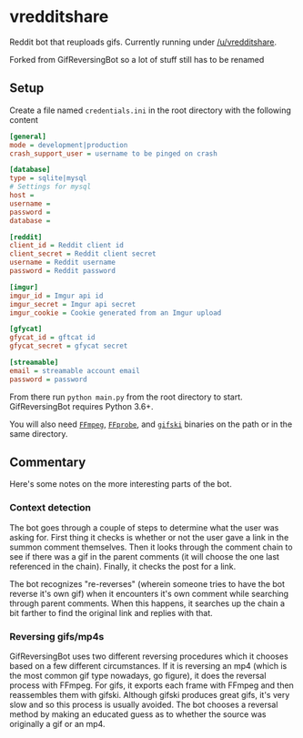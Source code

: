 # vredditshare

Reddit bot that reuploads gifs. Currently running under [/u/vredditshare](https://reddit.com/user/vredditshare).

Forked from GifReversingBot so a lot of stuff still has to be renamed

## Setup

Create a file named `credentials.ini` in the root directory with the following content

```ini
[general]
mode = development|production
crash_support_user = username to be pinged on crash

[database]
type = sqlite|mysql
# Settings for mysql
host = 
username =
password = 
database =

[reddit]
client_id = Reddit client id
client_secret = Reddit client secret
username = Reddit username
password = Reddit password

[imgur]
imgur_id = Imgur api id
imgur_secret = Imgur api secret
imgur_cookie = Cookie generated from an Imgur upload

[gfycat]
gfycat_id = gftcat id
gfycat_secret = gfycat secret

[streamable]
email = streamable account email
password = password

```

From there run `python main.py` from the root directory to start. GifReversingBot requires Python 3.6+.

You will also need [`FFmpeg`](http://ffmpeg.org/), [`FFprobe`](http://ffmpeg.org/), and [`gifski`](https://gif.ski/) 
binaries on the path or in the same directory. 

## Commentary

Here's some notes on the more interesting parts of the bot.

### Context detection

The bot goes through a couple of steps to determine what the user was asking for. First thing it checks is whether or 
not the user gave a link in the summon comment themselves. Then it looks through the comment chain to see if there was 
a gif in the parent comments (it will choose the one last referenced in the chain). Finally, it checks the post for a
link. 

The bot recognizes "re-reverses" (wherein someone tries to have the bot reverse it's own gif) when it encounters 
it's own comment while searching through parent comments. When this happens, it searches up the chain a bit farther to 
find the original link and replies with that.

### Reversing gifs/mp4s

GifReversingBot uses two different reversing procedures which it chooses based on a few different circumstances. If it 
is reversing an mp4 (which is the most common gif type nowadays, go figure), it does the reversal process with FFmpeg. 
For gifs, it exports each frame with FFmpeg and then reassembles them with gifski. Although gifski produces great gifs, 
it's very slow and so this process is usually avoided. The bot chooses a reversal method by making an educated guess 
as to whether the source was originally a gif or an mp4. 

